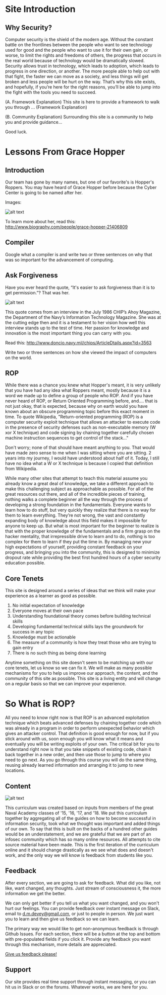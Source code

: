 # Site Introduction
## Why Security?

Computer security is the shield of the modern age. Without the constant battle on the frontlines between the people who want to see technology used for good and the people who want to use it for their own gain, or worse, to limit the rights and freedoms of others, the progress that occurs in the real world because of technology would be dramatically slowed. Security allows trust in technology, which leads to adoption, which leads to progress in one direction, or another. The more people able to help out with that fight, the faster we can move as a society, and less things will get broken and less people will be hurt on the way. That’s why this site exists, and hopefully, if you’re here for the right reasons, you’ll be able to jump into the fight with the tools you need to succeed. 

(A. Framework Explanation) This site is here to provide a framework to walk you through ... (Framework Explanation)

(B. Community Explanation) Surrounding this site is a community to help you and provide guidance...

Good luck.

# Lessons From Grace Hopper
## Introduction
Our team has gone by many names, but one of our favorite's is Hopper's Roppers. You may have heard of Grace Hopper before because the Cyber Center is going to be named after her.

Images:

![alt text](https://upload.wikimedia.org/wikipedia/commons/a/ad/Commodore_Grace_M._Hopper%2C_USN_%28covered%29.jpg "img2")


To learn more about her, read this: http://www.biography.com/people/grace-hopper-21406809

## Compiler
Google what a compiler is and write two or three sentences on why that was so important for the advancement of computing.



## Ask Forgiveness
Have you ever heard the quote, “It's easier to ask forgiveness than it is to get permission.”? That was her. 

![alt text](https://i2.wp.com/hopperboulder.com/wp-content/uploads/2019/03/Grace1-2.jpg?w=704&ssl=1 "img1")

This quote comes from an interview in the July 1986 CHIP’s Ahoy Magazine, the Department of the Navy’s Information Technology Magazine. She was at the cutting edge then and it is a testament to her vision how well this interview stands up to the test of time. Her passion for knowledge and innovation is the most important thing you can carry with you.

Read this: http://www.doncio.navy.mil/chips/ArticleDtails.aspx?id=3563

Write two or three sentences on how she viewed the impact of computers on the world.

## ROP
While there was a chance you knew what Hopper's meant, it is very unlikely that you have had any idea what Roppers meant, mostly because it is a word we made up to define a group of people who ROP. And if you have never heard of ROP, or Return Oriented Programming before, and.... that is not just okay, that is expected, because why on earth would you have known about an obscure programming topic before this exact moment in time. To quote Wikipedia, "Return-oriented programming (ROP) is a computer security exploit technique that allows an attacker to execute code in the presence of security defenses such as non-executable memory (W xor X technique) and code signing by chaining together carefully chosen machine instruction sequences to get control of the stack..."

Don't worry; none of that should have meant anything to you. That would have made zero sense to me when I was sitting where you are sitting. 2 years into my journey, I would have understood about half of it. Today, I still have no idea what a W or X technique is because I copied that definition from Wikipedia. 

While many other sites that attempt to teach this material assume you already know a great deal of knowledge, we take a different approach to make this challenging subject as approachable as possible. For all of the great resources out there, and all of the incredible pieces of training, nothing walks a complete beginner all the way through the process of developing a strong foundation in the fundamentals. Everyone wants to learn how to do stuff, but very quickly they realize that there is no way for them to learn everything. They’re not wrong, the vast and constantly expanding body of knowledge about this field makes it impossible for anyone to keep up. But what is most important for the beginner to realize is that with the proper knowledge of the fundamentals and a firm grasp on the hacker mentality, that irrepressible drive to learn and to do, nothing is too complex for them to learn if they put the time in. By managing new your high expectations of yourself, providing constant feedback on your progress, and bringing you into the community, this is designed to minimize dropout rate while providing the best first hundred hours of a cyber security education possible.

## Core Tenets
This site is designed around a series of ideas that we think will make your experience as a learner as good as possible.

1. No initial expectation of knowledge
2. Everyone moves at their own pace
3. Understanding foundational theory comes before building technical skills
4. Developing fundamental technical skills lays the groundwork for success in any topic
5. Knowledge must be actionable
6. The measure of a community is how they treat those who are trying to gain entry
7. There is no such thing as being done learning

Anytime something on this site doesn't seem to be matching up with our core tenets, let us know so we can fix it. We will make as many possible mechanisms for you to help us improve our approach, the content, and the community of this site as possible. This site is a living entity and will change on a regular basis so that we can improve your experience.

# So What is ROP?
All you need to know right now is that ROP is an advanced exploitation technique which beats advanced defenses by chaining together code which was already in a program in order to perform unexpected behavior which gives an attacker control. That definition is good enough for now, but if you stick around with us, soon enough you will know what it means and eventually you will be writing exploits of your own. The critical bit for you to understand right now is that you take snippets of existing code, chain it back together in a new order, and then use those to jump to where you need to go next. As you go through this course you will do the same thing, reusing already learned information and arranging it to jump to new locations. 

## Content

![alt text](https://news.yale.edu/sites/default/files/styles/horizontal_image/public/d6_files/YaleNews_hopper-grace.UNIVAC.102635875-CC_0.jpg?itok=4HL3ETlO "img3")

This curriculum was created based on inputs from members of the great Naval Academy classes of '15, '16, '17, and '18. We put this curriculum together by aggregating all of the guides on how to become successful in information security, took what we thought was important and added things of our own. To say that this is built on the backs of a hundred other guides would be an understatement, and we are grateful that we are part of an infosec community which has so many online resources. All attempts to cite source material have been made. This is the first iteration of the curriculum online and it should change drastically as we see what does and doesn't work, and the only way we will know is feedback from students like you. 

## Feedback

After every section, we are going to ask for feedback. What did you like, not like, want changed, any thoughts. Just stream of consciousness it, the more information we get the better.

We can only get better if you tell us what you want changed, and you won't hurt our feelings. You can provide feedback over instant message on Slack, email to d.m.devey@gmail.com, or just to people in person. We just want you to learn and then give us feedback so we can learn.

The primary way we would like to get non-anonymous feedback is through Github Issues. For each section, there will be a button at the top and bottom with pre-populated fields if you click it. Provide any feedback you want through this mechanism, more details are appreciated.

[Give us feedback please!](https://github.com/SquidWorksDojo/training/issues/new?title=SiteIntro&body=Please%20provide%20as%20much%20detail%20as%20you%20can%20to%20make%20this%20course%20better!&labels=i2h)


## Support
Our site provides real time support through instant messaging, or you can hit us in Slack or on the forums. Whatever works, we are here for you.
